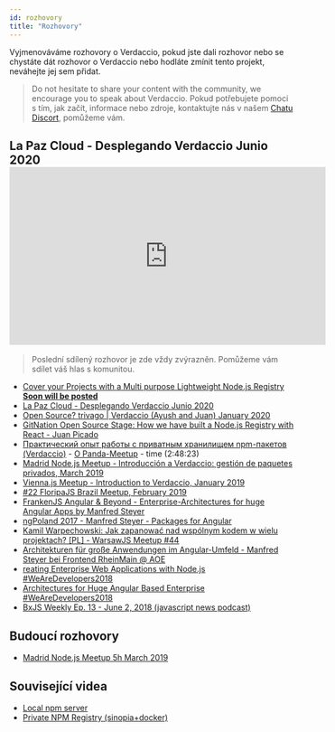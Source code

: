 ```yaml
---
id: rozhovory
title: "Rozhovory"
---
```


Vyjmenováváme rozhovory o Verdaccio, pokud jste dali rozhovor nebo se chystáte dát rozhovor o Verdaccio nebo hodláte zmínit tento projekt, neváhejte jej sem přidat.

> Do not hesitate to share your content with the community, we encourage you to speak about Verdaccio. Pokud potřebujete pomoci s tím, jak začít, informace nebo zdroje, kontaktujte nás v našem [Chatu Discort](https://chat.verdaccio.org), pomůžeme vám.

## La Paz Cloud - Desplegando Verdaccio Junio 2020 <iframe width="560" height="315" src="https://www.youtube.com/embed/EWAxCgZQMAY?enablejsapi=1" frameborder="0" allow="accelerometer; autoplay; encrypted-media; gyroscope; picture-in-picture" allowfullscreen mark="crwd-mark"></iframe> 

> Poslední sdílený rozhovor je zde vždy zvýrazněn. Pomůžeme vám sdílet váš hlas s komunitou.

* [Cover your Projects with a Multi purpose Lightweight Node.js Registry **Soon will be posted**](https://openjsworld2020.sched.com/event/bwIo?iframe=no)
* [La Paz Cloud - Desplegando Verdaccio Junio 2020](https://www.youtube.com/watch?v=EWAxCgZQMAY)
* [Open Source? trivago | Verdaccio (Ayush and Juan) January 2020](https://www.youtube.com/watch?v=A5CWxJC9xzc)
* [GitNation Open Source Stage: How we have built a Node.js Registry with React - Juan Picado](https://www.youtube.com/watch?v=gpjC8Qp9B9A)
* [Практический опыт работы с приватным хранилищем npm-пакетов (Verdaccio)](https://youtu.be/CnLA73E1BrE?t=10101) - [О Panda-Meetup](http://panda-meetup.ru/msk-frontend-meetup-2) - time (2:48:23)
* [Madrid Node.js Meetup - Introducción a Verdaccio: gestión de paquetes privados, March 2019](https://www.todojs.com/introduccion-a-verdaccio/)
* [Vienna.js Meetup - Introduction to Verdaccio, January 2019](https://www.youtube.com/watch?v=hDIFKzmoCaA)
* [#22 FloripaJS Brazil Meetup, February 2019](https://www.youtube.com/watch?v=iOp70_svQ_M&feature=youtu.be&t=7578)
* [FrankenJS Angular & Beyond - Enterprise-Architectures for huge Angular Apps by Manfred Steyer](https://youtu.be/dWdJkqhQFXU?t=613)
* [ngPoland 2017 - Manfred Steyer - Packages for Angular](https://youtu.be/3fMTdm7k_d0?t=662)
* [Kamil Warpechowski: Jak zapanować nad wspólnym kodem w wielu projektach? [PL] - WarsawJS Meetup #44](https://www.youtube.com/watch?v=JIlQ468xfbU&feature=youtu.be&t=609)
* [Architekturen für große Anwendungen im Angular-Umfeld - Manfred Steyer bei Frontend RheinMain @ AOE](https://youtu.be/eZ91bip6qm4?t=1010)
* [reating Enterprise Web Applications with Node.js #WeAreDevelopers2018](https://youtu.be/RWE6aV7p0Wk?t=682)
* [Architectures for Huge Angular Based Enterprise #WeAreDevelopers2018](https://youtu.be/q4XmAy6_ucw?t=551)
* [BxJS Weekly Ep. 13 - June 2, 2018 (javascript news podcast)](https://youtu.be/Xo8CzYGKXTs?list=PL_gX69xPLi-mqs5BJe-xPnOPT6K1Y5_ZQ&t=2732)

## Budoucí rozhovory

* [Madrid Node.js Meetup 5h March 2019](https://www.meetup.com/es-ES/Node-js-Madrid/events/258299729/)

## Související videa

* [Local npm server](https://www.youtube.com/watch?v=vc2wMwcDKOE)
* [Private NPM Registry (sinopia+docker)](https://www.youtube.com/watch?v=0TXTCrGaxKc)